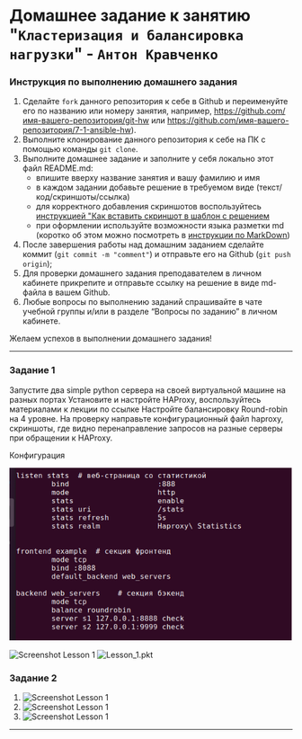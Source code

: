 # Домашнее задание к занятию "`Кластеризация и балансировка нагрузки`" - `Антон Кравченко`


### Инструкция по выполнению домашнего задания

   1. Сделайте `fork` данного репозитория к себе в Github и переименуйте его по названию или номеру занятия, например, https://github.com/имя-вашего-репозитория/git-hw или  https://github.com/имя-вашего-репозитория/7-1-ansible-hw).
   2. Выполните клонирование данного репозитория к себе на ПК с помощью команды `git clone`.
   3. Выполните домашнее задание и заполните у себя локально этот файл README.md:
      - впишите вверху название занятия и вашу фамилию и имя
      - в каждом задании добавьте решение в требуемом виде (текст/код/скриншоты/ссылка)
      - для корректного добавления скриншотов воспользуйтесь [инструкцией "Как вставить скриншот в шаблон с решением](https://github.com/netology-code/sys-pattern-homework/blob/main/screen-instruction.md)
      - при оформлении используйте возможности языка разметки md (коротко об этом можно посмотреть в [инструкции  по MarkDown](https://github.com/netology-code/sys-pattern-homework/blob/main/md-instruction.md))
   4. После завершения работы над домашним заданием сделайте коммит (`git commit -m "comment"`) и отправьте его на Github (`git push origin`);
   5. Для проверки домашнего задания преподавателем в личном кабинете прикрепите и отправьте ссылку на решение в виде md-файла в вашем Github.
   6. Любые вопросы по выполнению заданий спрашивайте в чате учебной группы и/или в разделе “Вопросы по заданию” в личном кабинете.
   
Желаем успехов в выполнении домашнего задания!
   


---

### Задание 1

Запустите два simple python сервера на своей виртуальной машине на разных портах
Установите и настройте HAProxy, воспользуйтесь материалами к лекции по ссылке
Настройте балансировку Round-robin на 4 уровне.
На проверку направьте конфигурационный файл haproxy, скриншоты, где видно перенаправление запросов на разные серверы при обращении к HAProxy.

Конфигурация 

![Screenshot Lesson 1](https://github.com/Anton-rus/Homework-Git-AKravchenko/blob/75a9ed6943d028f9190c9f8f5aaed3f2d38f9f0c/lessons_screenshots/Lesson%20%D0%9A%D0%BB%D0%B0%D1%81%D1%82%D0%B5%D1%80%D0%B8%D0%B7%D0%B0%D1%86%D0%B8%D1%8F%20%D0%B8%20%D0%B1%D0%B0%D0%BB%D0%B0%D0%BD%D1%81%D0%B8%D1%80%D0%BE%D0%B2%D0%BA%D0%B0%20%D0%BD%D0%B0%D0%B3%D1%80%D1%83%D0%B7%D0%BA%D0%B8%201.3.png)

![Screenshot Lesson 1](https://github.com/Anton-rus/Homework-Git-AKravchenko/blob/340feb9f5d4bee1a53a5f8274ddbb086422f908c/lessons_screenshots/Disaster%20recovery%20%D0%B8%20Keepalived%20Lesson%201.1.2.png)
![Lesson_1.pkt](https://github.com/Anton-rus/Homework-Git-AKravchenko/blob/340feb9f5d4bee1a53a5f8274ddbb086422f908c/lessons_screenshots/Disaster%20recovery%20%D0%B8%20Keepalived%20Lesson%201.1.pkt)

### Задание 2
 1. ![Screenshot Lesson 1](https://github.com/Anton-rus/Homework-Git-AKravchenko/blob/340feb9f5d4bee1a53a5f8274ddbb086422f908c/lessons_screenshots/Disaster%20recovery%20%D0%B8%20Keepalived%20Lesson%201.2.1.png)
 2. ![Screenshot Lesson 1](https://github.com/Anton-rus/Homework-Git-AKravchenko/blob/340feb9f5d4bee1a53a5f8274ddbb086422f908c/lessons_screenshots/Disaster%20recovery%20%D0%B8%20Keepalived%20Lesson%201.2.2.png)
 3. ![Screenshot Lesson 1](https://github.com/Anton-rus/Homework-Git-AKravchenko/blob/340feb9f5d4bee1a53a5f8274ddbb086422f908c/lessons_screenshots/Disaster%20recovery%20%D0%B8%20Keepalived%20Lesson%201.2.3.png)  
---
